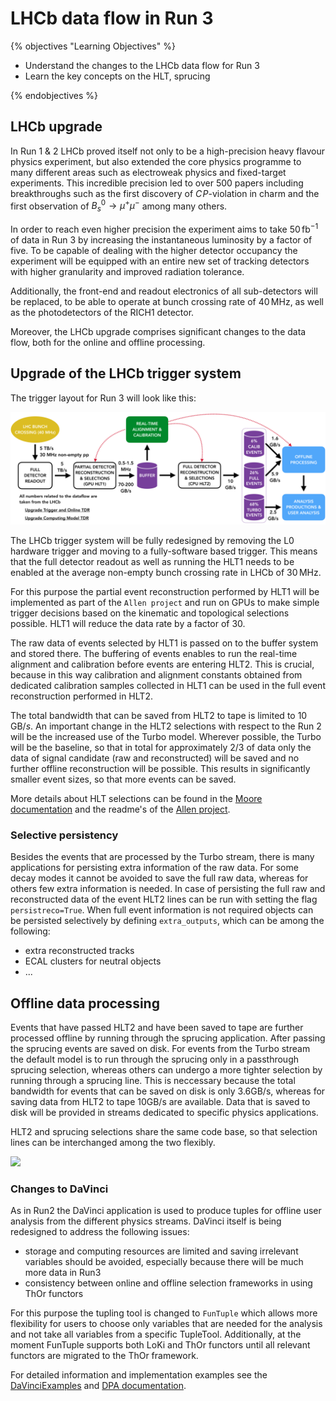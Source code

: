 # LHCb data flow in Run 3

{% objectives "Learning Objectives" %}

* Understand the changes to the LHCb data flow for Run 3
* Learn the key concepts on the HLT, sprucing

{% endobjectives %}

## LHCb upgrade

In Run 1 & 2 LHCb proved itself not only to be a high-precision
heavy flavour physics experiment, but also extended the core physics programme to many different areas such as electroweak physics and fixed-target experiments. This incredible precision led to
over 500 papers including breakthroughs such as the first discovery of $C\!P$-violation in charm and the first observation of $B_s^0\to \mu^+\mu^-$ among many others.

In order to reach even higher precision the experiment aims to take $50\,\mathrm{fb}^{-1}$ of
data in Run 3 by increasing the instantaneous luminosity by a factor of five.
To be capable of dealing with the higher detector occupancy the experiment will be equipped with an entire new set of tracking detectors with higher granularity and improved radiation tolerance.

Additionally, the front-end and readout electronics of all sub-detectors will be replaced, to be able
to operate at bunch crossing rate of $40\,\mathrm{MHz}$, as well as the photodetectors of the RICH1 detector. 

Moreover, the LHCb upgrade comprises significant changes to the data flow, both for the online and offline processing.

## Upgrade of the LHCb trigger system

The trigger layout for Run 3 will look like this:

!["Data processing chain for Run 3"](img/hidef_RTA_dataflow_widescreen.png)

The LHCb trigger system will be fully redesigned by removing the L0 hardware trigger and moving to a fully-software based trigger. This means that the full detector readout as well as running the HLT1 needs to be enabled at the average non-empty bunch crossing rate in LHCb of $30\,\mathrm{MHz}$.

For this purpose the partial event reconstruction performed by HLT1 will be implemented as part of the ```Allen project``` and run on GPUs to make simple trigger decisions based on the kinematic and topological selections possible. HLT1 will reduce the data rate by a factor of 30.

The raw data of events selected by HLT1 is passed on to the buffer system and stored there. The buffering of events enables to run the real-time alignment and calibration before events are entering HLT2. This is crucial, because in this way calibration and alignment constants obtained from dedicated calibration samples collected in HLT1 can be used in the full event reconstruction performed in HLT2.

The total bandwidth that can be saved from HLT2 to tape is limited to $10\,\mathrm{GB}/s$. An important change in the HLT2 selections with respect to the Run 2 will be the increased use of the Turbo model. Wherever possible, the Turbo will be the baseline, so that in total for approximately 2/3 of data only the data of signal candidate (raw and reconstructed) will be saved and no further offline reconstruction will be possible. This results in significantly smaller event sizes, so that more events can be saved.

More details about HLT selections can be found in the [Moore documentation](https://lhcbdoc.web.cern.ch/lhcbdoc/moore/master/index.html) and the readme's of the [Allen project](https://gitlab.cern.ch/lhcb/Allen).

### Selective persistency

Besides the events that are processed by the Turbo stream, there is many applications for persisting extra information of the raw data. For some decay modes it cannot be avoided to save the full raw data, whereas for others few extra information is needed. In case of persisting the full raw and reconstructed data of the event HLT2 lines can be run with setting the flag `persistreco=True`. When full event information is not required objects can be persisted selectively by defining `extra_outputs`, which can be among the following: 

* extra reconstructed tracks
* ECAL clusters for neutral objects
* ...

## Offline data processing

Events that have passed HLT2 and have been saved to tape are further processed offline by running through the sprucing application. After passing the sprucing events are saved on disk. For events from the Turbo stream the default model is to run through the sprucing only in a passthrough sprucing selection, whereas others can undergo a more tighter selection by running through a sprucing line. This is neccessary because the total bandwidth for events that can be saved on disk is only 3.6GB/s, whereas for saving data from HLT2 to tape 10GB/s are available. Data that is saved to disk will be provided in streams dedicated to specific physics applications.

HLT2 and sprucing selections share the same code base, so that selection lines can be interchanged among the two flexibly.

![](https://lhcbproject.web.cern.ch/lhcbproject/Publications/f/p/Directory_LHCb-FIGURE-2020-016/hidef_DPA_dataflow.png)

### Changes to DaVinci

As in Run2 the DaVinci application is used to produce tuples for offline user analysis from the different physics streams. DaVinci itself is being redesigned to address the following issues:

* storage and computing resources are limited and saving irrelevant variables should be avoided, especially because there will be much more data in Run3
* consistency between online and offline selection frameworks in using ThOr functors

For this purpose the tupling tool is changed to ```FunTuple``` which allows more flexibility for users to choose only variables that are needed for the analysis and not take all variables from a specific TupleTool. Additionally, at the moment FunTuple supports both LoKi and ThOr functors until all relevant functors are migrated to the ThOr framework. 

For detailed information and implementation examples see the [DaVinciExamples](https://gitlab.cern.ch/lhcb/DaVinci/-/blob/master/DaVinciExamples/python/DaVinciExamples/tupling/example-tupling-advanced-run-mc.py) and [DPA documentation](https://lhcb-dpa.web.cern.ch/lhcb-dpa/index.html).